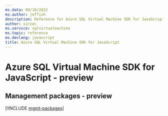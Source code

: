 ```yaml
---
ms.data: 09/10/2022
ms.author: jeffish
description: Reference for Azure SQL Virtual Machine SDK for JavaScript
author: xirzec
ms.service: sqlvirtualmachine
ms.topic: reference
ms.devlang: javascript
title: Azure SQL Virtual Machine SDK for JavaScript
---
```

# Azure SQL Virtual Machine SDK for JavaScript - preview

## Management packages - preview
[!INCLUDE [mgmt-packages](sql-virtual-machine-mgmt-index.md)]